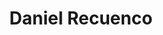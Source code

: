 ---
template: IdentityDetailPage
title: Daniel Recuenco
description: Community Member and Software Developer
image: /daniel.jpg
website: 
donationAddress: 
telegram: DanielRecuenco
---